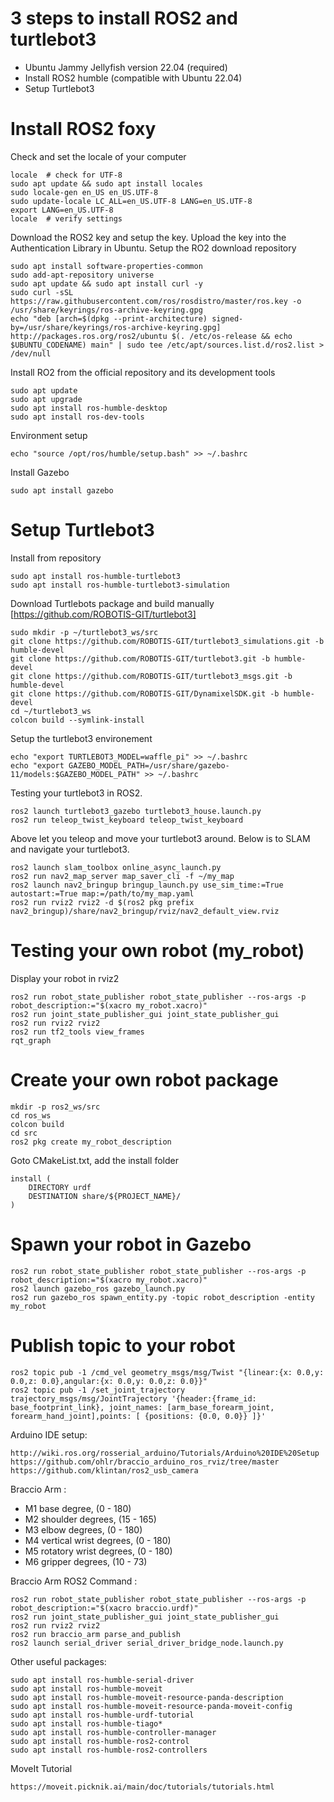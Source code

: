 # 3 steps to install ROS2 and turtlebot3
* Ubuntu Jammy Jellyfish version 22.04 (required)
* Install ROS2 humble (compatible with Ubuntu 22.04)
* Setup Turtlebot3 


# Install ROS2 foxy
Check and set the locale of your computer
```
locale  # check for UTF-8
sudo apt update && sudo apt install locales
sudo locale-gen en_US en_US.UTF-8
sudo update-locale LC_ALL=en_US.UTF-8 LANG=en_US.UTF-8
export LANG=en_US.UTF-8
locale  # verify settings
```

Download the ROS2 key and setup the key. Upload the key into the Authentication Library in Ubuntu. Setup the RO2 download repository
```
sudo apt install software-properties-common
sudo add-apt-repository universe
sudo apt update && sudo apt install curl -y
sudo curl -sSL https://raw.githubusercontent.com/ros/rosdistro/master/ros.key -o /usr/share/keyrings/ros-archive-keyring.gpg
echo "deb [arch=$(dpkg --print-architecture) signed-by=/usr/share/keyrings/ros-archive-keyring.gpg] http://packages.ros.org/ros2/ubuntu $(. /etc/os-release && echo $UBUNTU_CODENAME) main" | sudo tee /etc/apt/sources.list.d/ros2.list > /dev/null
```

Install RO2 from the official repository and its development tools
```
sudo apt update
sudo apt upgrade
sudo apt install ros-humble-desktop
sudo apt install ros-dev-tools
```
Environment setup
```
echo "source /opt/ros/humble/setup.bash" >> ~/.bashrc
```

Install Gazebo
```
sudo apt install gazebo
```

# Setup Turtlebot3 
Install from repository
```
sudo apt install ros-humble-turtlebot3
sudo apt install ros-humble-turtlebot3-simulation
```
Download Turtlebots package and build manually [https://github.com/ROBOTIS-GIT/turtlebot3]
```
sudo mkdir -p ~/turtlebot3_ws/src
git clone https://github.com/ROBOTIS-GIT/turtlebot3_simulations.git -b humble-devel
git clone https://github.com/ROBOTIS-GIT/turtlebot3.git -b humble-devel
git clone https://github.com/ROBOTIS-GIT/turtlebot3_msgs.git -b humble-devel
git clone https://github.com/ROBOTIS-GIT/DynamixelSDK.git -b humble-devel
cd ~/turtlebot3_ws
colcon build --symlink-install
```
Setup the turtlebot3 environement
```
echo "export TURTLEBOT3_MODEL=waffle_pi" >> ~/.bashrc
echo "export GAZEBO_MODEL_PATH=/usr/share/gazebo-11/models:$GAZEBO_MODEL_PATH" >> ~/.bashrc
```
Testing your turtlebot3 in ROS2.

```
ros2 launch turtlebot3_gazebo turtlebot3_house.launch.py
ros2 run teleop_twist_keyboard teleop_twist_keyboard
```
Above let you teleop and move your turtlebot3 around. Below is to SLAM and navigate your turtlebot3.
```
ros2 launch slam_toolbox online_async_launch.py
ros2 run nav2_map_server map_saver_cli -f ~/my_map
ros2 launch nav2_bringup bringup_launch.py use_sim_time:=True autostart:=True map:=/path/to/my_map.yaml
ros2 run rviz2 rviz2 -d $(ros2 pkg prefix nav2_bringup)/share/nav2_bringup/rviz/nav2_default_view.rviz

```
# Testing your own robot (my_robot)
Display your robot in rviz2
```
ros2 run robot_state_publisher robot_state_publisher --ros-args -p robot_description:="$(xacro my_robot.xacro)"
ros2 run joint_state_publisher_gui joint_state_publisher_gui
ros2 run rviz2 rviz2
ros2 run tf2_tools view_frames
rqt_graph
```
# Create your own robot package
```
mkdir -p ros2_ws/src
cd ros_ws
colcon build
cd src
ros2 pkg create my_robot_description
```
Goto CMakeList.txt, add the install folder
```
install (
	DIRECTORY urdf
	DESTINATION share/${PROJECT_NAME}/
)
```
# Spawn your robot in Gazebo
```
ros2 run robot_state_publisher robot_state_publisher --ros-args -p robot_description:="$(xacro my_robot.xacro)"
ros2 launch gazebo_ros gazebo_launch.py
ros2 run gazebo_ros spawn_entity.py -topic robot_description -entity my_robot
```
# Publish topic to your robot
```
ros2 topic pub -1 /cmd_vel geometry_msgs/msg/Twist "{linear:{x: 0.0,y: 0.0,z: 0.0},angular:{x: 0.0,y: 0.0,z: 0.0}}"
ros2 topic pub -1 /set_joint_trajectory trajectory_msgs/msg/JointTrajectory '{header:{frame_id: base_footprint_link}, joint_names: [arm_base_forearm_joint, forearm_hand_joint],points: [ {positions: {0.0, 0.0}} ]}'
```

Arduino IDE setup:
```
http://wiki.ros.org/rosserial_arduino/Tutorials/Arduino%20IDE%20Setup
https://github.com/ohlr/braccio_arduino_ros_rviz/tree/master
https://github.com/klintan/ros2_usb_camera
```

Braccio Arm :
- M1 base degree, (0 - 180)
- M2 shoulder degrees, (15 - 165)
- M3 elbow degrees, (0 - 180)
- M4 vertical wrist degrees, (0 - 180)
- M5 rotatory wrist degrees, (0 - 180)
- M6 gripper degrees, (10 - 73)

Braccio Arm ROS2 Command :
```
ros2 run robot_state_publisher robot_state_publisher --ros-args -p robot_description:="$(xacro braccio.urdf)"
ros2 run joint_state_publisher_gui joint_state_publisher_gui
ros2 run rviz2 rviz2
ros2 run braccio_arm parse_and_publish 
ros2 launch serial_driver serial_driver_bridge_node.launch.py
```
Other useful packages:
```
sudo apt install ros-humble-serial-driver
sudo apt install ros-humble-moveit
sudo apt install ros-humble-moveit-resource-panda-description
sudo apt install ros-humble-moveit-resource-panda-moveit-config
sudo apt install ros-humble-urdf-tutorial
sudo apt install ros-humble-tiago*
sudo apt install ros-humble-controller-manager
sudo apt install ros-humble-ros2-control
sudo apt install ros-humble-ros2-controllers
```
MoveIt Tutorial
```
https://moveit.picknik.ai/main/doc/tutorials/tutorials.html
```

